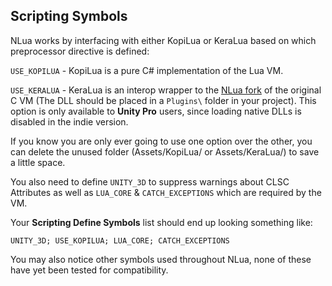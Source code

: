 ## Scripting Symbols

NLua works by interfacing with either KopiLua or KeraLua based on which
preprocessor directive is defined:

`USE_KOPILUA` - KopiLua is a pure C# implementation of the Lua VM.

`USE_KERALUA` - KeraLua is an interop wrapper to the [NLua fork](https://github.com/NLua/lua)
of the original C VM (The DLL should be placed in a `Plugins\` folder in your project). 
This option is only available to **Unity Pro** users, since loading native DLLs is disabled
in the indie version.

If you know you are only ever going to use one option over the other, you can delete 
the unused folder (Assets/KopiLua/ or Assets/KeraLua/) to save a little space.

You also need to define `UNITY_3D` to suppress warnings about CLSC Attributes as
well as `LUA_CORE` & `CATCH_EXCEPTIONS` which are required by the VM.

Your **Scripting Define Symbols** list should end up looking something like:

```
UNITY_3D; USE_KOPILUA; LUA_CORE; CATCH_EXCEPTIONS
```

You may also notice other symbols used throughout NLua, none of these have yet
been tested for compatibility.
